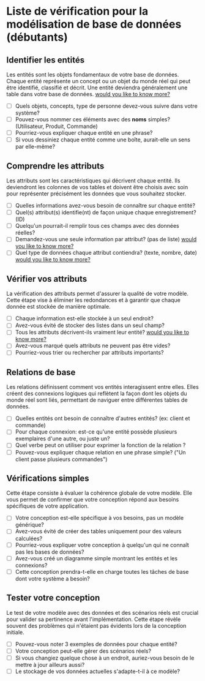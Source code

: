 # Liste de vérification pour la modélisation de base de données (débutants)

## Identifier les entités
Les entités sont les objets fondamentaux de votre base de données. Chaque entité représente un concept ou un objet du monde réel qui peut être identifié, classifié et décrit. Une entité deviendra généralement une table dans votre base de données. [would you like to know more?](entity_identification.md)

- [ ] Quels objets, concepts, type de personne devez-vous suivre dans votre système?
- [ ] Pouvez-vous nommer ces éléments avec des **noms** simples? (Utilisateur, Produit, Commande)
- [ ] Pourriez-vous expliquer chaque entité en une phrase?
- [ ] Si vous dessiniez chaque entité comme une boîte, aurait-elle un sens par elle-même?

## Comprendre les attributs
Les attributs sont les caractéristiques qui décrivent chaque entité. Ils deviendront les colonnes de vos tables et doivent être choisis avec soin pour représenter précisément les données que vous souhaitez stocker. 

- [ ] Quelles informations avez-vous besoin de connaître sur chaque entité?
- [ ] Quel(s) attribut(s) identifie(nt) de façon unique chaque enregistrement? (ID)
- [ ] Quelqu'un pourrait-il remplir tous ces champs avec des données réelles?
- [ ] Demandez-vous une seule information par attribut? (pas de liste) [would you like to know more?](entity_NF_atomicity.md)
- [ ] Quel type de données chaque attribut contiendra? (texte, nombre, date) [would you like to know more?](entity_attributes_types.md)

## Vérifier vos attributs
La vérification des attributs permet d'assurer la qualité de votre modèle. Cette étape vise à éliminer les redondances et à garantir que chaque donnée est stockée de manière optimale.

- [ ] Chaque information est-elle stockée à un seul endroit?
- [ ] Avez-vous évité de stocker des listes dans un seul champ?
- [ ] Tous les attributs décrivent-ils vraiment leur entité?  [would you like to know more?](entity_NF_atomicity.md)
- [ ] Avez-vous marqué quels attributs ne peuvent pas être vides?
- [ ] Pourriez-vous trier ou rechercher par attributs importants?

## Relations de base
Les relations définissent comment vos entités interagissent entre elles. Elles créent des connexions logiques qui reflètent la façon dont les objets du monde réel sont liés, permettant de naviguer entre différentes tables de données.

- [ ] Quelles entités ont besoin de connaître d'autres entités? (ex: client et commande)
- [ ] Pour chaque connexion: est-ce qu'une entité possède plusieurs exemplaires d'une autre, ou juste un?
- [ ] Quel verbe peut on utiliser pour exprimer la fonction de la relation ?
- [ ] Pouvez-vous expliquer chaque relation en une phrase simple? ("Un client passe plusieurs commandes")

## Vérifications simples
Cette étape consiste à évaluer la cohérence globale de votre modèle. Elle vous permet de confirmer que votre conception répond aux besoins spécifiques de votre application.

- [ ] Votre conception est-elle spécifique à vos besoins, pas un modèle générique?
- [ ] Avez-vous évité de créer des tables uniquement pour des valeurs calculées?
- [ ] Pourriez-vous expliquer votre conception à quelqu'un qui ne connaît pas les bases de données?
- [ ] Avez-vous créé un diagramme simple montrant les entités et les connexions?
- [ ] Cette conception prendra-t-elle en charge toutes les tâches de base dont votre système a besoin?

## Tester votre conception
Le test de votre modèle avec des données et des scénarios réels est crucial pour valider sa pertinence avant l'implémentation. Cette étape révèle souvent des problèmes qui n'étaient pas évidents lors de la conception initiale.

- [ ] Pouvez-vous noter 3 exemples de données pour chaque entité?
- [ ] Votre conception peut-elle gérer des scénarios réels?
- [ ] Si vous changiez quelque chose à un endroit, auriez-vous besoin de le mettre à jour ailleurs aussi?
- [ ] Le stockage de vos données actuelles s'adapte-t-il à ce modèle?
